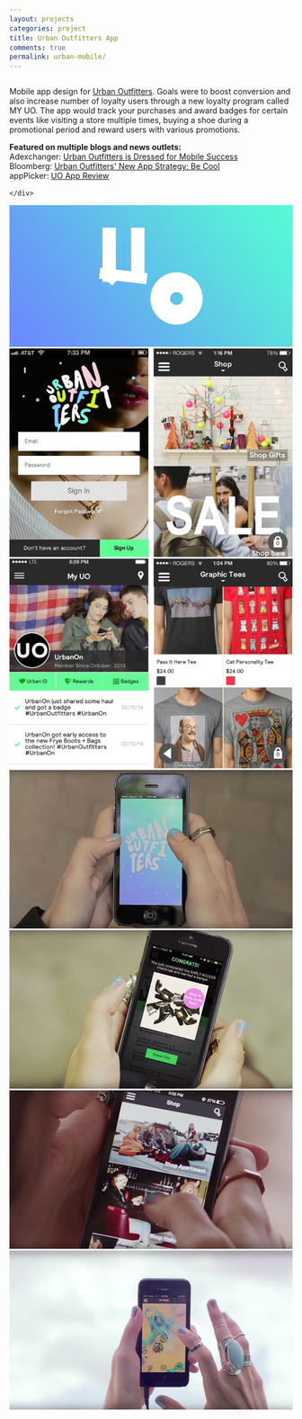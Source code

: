 ```yaml
---
layout: projects
categories: project
title: Urban Outfitters App
comments: true
permalink: urban-mobile/
---
```


<div class="row clearfix">
	<div class="column full">
		<p>Mobile app design for <a href="http://www.urbanoutfitters.com" target="_blank">Urban Outfitters</a>. Goals were to boost conversion and also increase number of loyalty users through a new loyalty program called MY UO. The app would track your purchases and award badges for certain events like visiting a store multiple times, buying a shoe during a promotional period and reward users with various promotions. </p>
		<p><strong>Featured on multiple blogs and news outlets:</strong><BR>
		Adexchanger: <a href="http://adexchanger.com/mobile/urban-outfitters-is-dressed-for-mobile-success/" target="_blank">Urban Outfitters is Dressed for Mobile Success</a><BR>
		Bloomberg: <a href="http://www.bloomberg.com/bw/articles/2013-09-24/urban-outfitters-new-app-strategy-be-cool" target="_blank">Urban Outfitters' New App Strategy: Be Cool</a><BR>
		appPicker: <a href="http://www.apppicker.com/reviews/10886/UO-app-review-the-official-app-for-Urban-Outfitters" target="_blank">UO App Review</a></p>

	</div>
</div>

<div class="row clearfix project-image">
	<img class="column full" src="/img/proj/urban/img-1.jpg" alt="">
	<img class="column half medium-half" src="/img/proj/urban/img-3.png" alt="">
	<img class="column half medium-half" src="/img/proj/urban/img-9.png" alt="">
	<img class="column half medium-half" src="/img/proj/urban/img-4.jpg" alt="">
	<!-- <img class="column half medium-half" src="/img/proj/urban/img-5.jpg" alt=""> -->
	<img class="column half medium-half" src="/img/proj/urban/img-6.jpg" alt="">
	<img class="column half medium-half" src="/img/proj/urban/img-8.jpg" alt="">
	<img class="column half medium-half" src="/img/proj/urban/img-7.jpg" alt=""><!-- 
	<img class="column half medium-half" src="/img/proj/urban/img-2.png" alt=""> -->
</div>